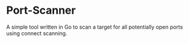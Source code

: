 # Port-Scanner
A simple tool written in Go to scan a target for all potentially open ports using connect scanning. 
